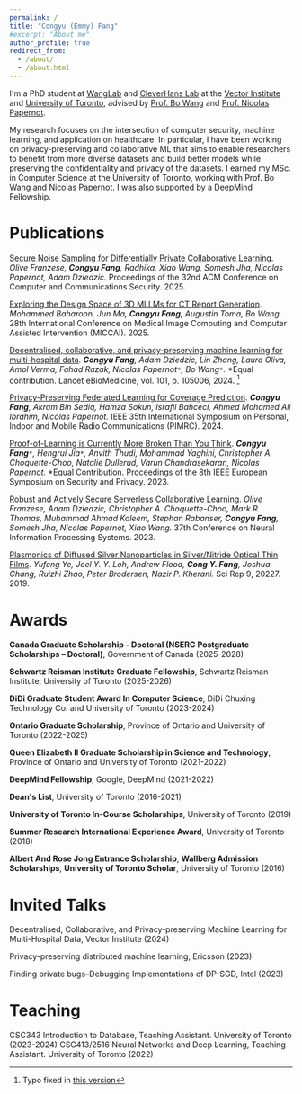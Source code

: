 ```yaml
---
permalink: /
title: "Congyu (Emmy) Fang"
#excerpt: "About me"
author_profile: true
redirect_from: 
  - /about/
  - /about.html
---
```


I'm a PhD student at [WangLab](https://wanglab.ai/) and [CleverHans Lab](https://cleverhans-lab.github.io/) at 
the [Vector Institute](https://vectorinstitute.ai/) and 
[University of Toronto](https://www.utoronto.ca/), advised by [Prof. Bo Wang](https://vectorinstitute.ai/team/bo-wang/) and 
[Prof. Nicolas Papernot](https://www.papernot.fr/). 

My research focuses on the intersection of computer security, machine learning, 
and application on healthcare. In particular, I have been working on privacy-preserving and collaborative ML that aims to
enable researchers to benefit from more diverse datasets and build better models while preserving the confidentiality and privacy of the datasets. 
I earned my MSc. in Computer Science at the University of Toronto, working with Prof. Bo Wang and Nicolas Papernot. 
I was also supported by a DeepMind Fellowship. 

Publications
======

<a href="https://eprint.iacr.org/2025/1025" target="_blank">Secure Noise Sampling for Differentially Private Collaborative Learning</a>.
<i>Olive Franzese, <b>Congyu Fang</b>, Radhika, Xiao Wang, Somesh Jha, Nicolas Papernot, Adam Dziedzic. </i>
Proceedings of the 32nd ACM Conference on Computer and Communications Security. 2025. 


<a href="https://www.arxiv.org/abs/2506.21535" target="_blank">Exploring the Design Space of 3D MLLMs for CT Report Generation</a>.
<i>Mohammed Baharoon, Jun Ma, <b>Congyu Fang</b>,
Augustin Toma, Bo Wang. </i> 28th International Conference on Medical Image Computing and Computer Assisted
Intervention (MICCAI). 2025.

<a href="https://www.sciencedirect.com/science/article/pii/S2352396424000410" target="_blank">Decentralised, collaborative, and privacy-preserving machine learning for multi-hospital data</a>.
<i><b>Congyu Fang</b>, Adam Dziedzic, Lin Zhang, Laura Oliva, Amol Verma, Fahad Razak, Nicolas Papernot`*`, Bo Wang`*`.</i> *Equal contribution.
Lancet eBioMedicine, vol. 101, p. 105006, 2024. [^1]

<a href="https://www.researchgate.net/publication/381292167_Privacy-Preserving_Federated_Learning_for_Coverage_Prediction" target="_blank">Privacy-Preserving Federated Learning for Coverage Prediction</a>.
<i><b>Congyu Fang</b>, Akram Bin Sediq, Hamza Sokun, Israfil Bahceci, Ahmed Mohamed Ali Ibrahim, Nicolas Papernot.</i>
IEEE 35th International Symposium on Personal, Indoor and Mobile Radio Communications (PIMRC). 2024.

<a href="https://arxiv.org/abs/2208.03567" target="_blank">Proof-of-Learning is Currently More Broken Than You Think</a>.
              <i><b>Congyu Fang</b>`*`, Hengrui Jia`*`, Anvith Thudi, Mohammad Yaghini, Christopher A. Choquette-Choo, Natalie Dullerud, Varun Chandrasekaran, Nicolas Papernot.</i> *Equal Contribution.
              Proceedings of the 8th IEEE European Symposium on Security and Privacy.  2023.

<a href="https://arxiv.org/abs/2310.16678" target="_blank">Robust and Actively Secure Serverless Collaborative Learning</a>.
<i>Olive Franzese, Adam Dziedzic, Christopher A. Choquette-Choo, Mark R. Thomas, Muhammad Ahmad Kaleem, Stephan Rabanser, <b>Congyu Fang</b>, Somesh Jha, Nicolas Papernot, Xiao Wang.</i> 
37th Conference on Neural Information Processing Systems. 2023.

<a href="https://www.nature.com/articles/s41598-019-56719-x" target="_blank">Plasmonics of Diffused Silver Nanoparticles in Silver/Nitride Optical Thin Films</a>.
<i>Yufeng Ye, Joel Y. Y. Loh, Andrew Flood, <b>Cong Y. Fang</b>, Joshua Chang, Ruizhi Zhao, Peter Brodersen, Nazir P. Kherani.</i> 
Sci Rep 9, 20227. 2019.

[^1]: Typo fixed in <a href="https://arxiv.org/abs/2402.00205" target="_blank">this version</a>

Awards
======
**Canada Graduate Scholarship - Doctoral (NSERC Postgraduate Scholarships – Doctoral)**, Government of Canada (2025-2028)

**Schwartz Reisman Institute Graduate Fellowship**, Schwartz Reisman Institute, University of Toronto (2025-2026)

**DiDi Graduate Student Award In Computer Science**, DiDi Chuxing Technology Co. and University of Toronto (2023-2024)

**Ontario Graduate Scholarship**, Province of Ontario and University of Toronto (2022-2025)

**Queen Elizabeth II Graduate Scholarship in Science and Technology**, Province of Ontario and University of Toronto (2021-2022)

**DeepMind Fellowship**, Google, DeepMind (2021-2022)

**Dean's List**, University of Toronto (2016-2021)

**University of Toronto In-Course Scholarships**, University of Toronto (2019)

**Summer Research International Experience Award**, University of Toronto (2018)

**Albert And Rose Jong Entrance Scholarship**, **Wallberg Admission Scholarships**, **University of Toronto Scholar**, University of Toronto (2016)


Invited Talks
======
Decentralised, Collaborative, and Privacy-preserving Machine Learning for Multi-Hospital Data, Vector Institute (2024)

Privacy-preserving distributed machine learning, Ericsson (2023)

Finding private bugs–Debugging Implementations of DP-SGD, Intel (2023)


Teaching 
======
CSC343 Introduction to Database, Teaching Assistant. University of Toronto (2023-2024)
CSC413/2516 Neural Networks and Deep Learning, Teaching Assistant. University of Toronto (2022)


